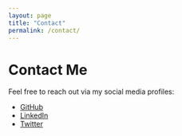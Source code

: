 ```yaml
---
layout: page
title: "Contact"
permalink: /contact/
---
```


<div class="contact-container">
  <h1>Contact Me</h1>
  <p>Feel free to reach out via my social media profiles:</p>

  <ul class="social-links">
    <li><a href="https://github.com/yourusername" target="_blank"><i class="fab fa-github"></i> GitHub</a></li>
    <li><a href="https://www.linkedin.com/in/yourlinkedinprofile" target="_blank"><i class="fab fa-linkedin"></i> LinkedIn</a></li>
    <li><a href="https://twitter.com/yourusername" target="_blank"><i class="fab fa-twitter"></i> Twitter</a></li>
    <!-- Add more social links as needed -->
  </ul>
</div>
